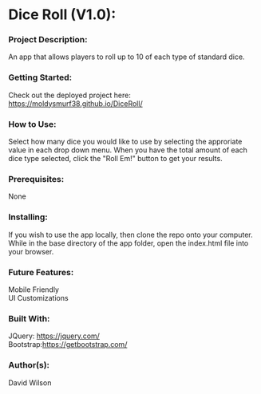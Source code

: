 # **Dice Roll (V1.0):**

### **Project Description:**

An app that allows players to roll up to 10 of each type of standard dice.

### **Getting Started:**

Check out the deployed project here: https://moldysmurf38.github.io/DiceRoll/

### **How to Use:**

Select how many dice you would like to use by selecting the approriate value in each drop down menu. When you have the total amount of each dice type selected, click the "Roll Em!" button to get your results.

### **Prerequisites:**

None

### **Installing:**

If you wish to use the app locally, then clone the repo onto your computer. While in the base directory of the app folder, open the index.html file into your browser.

### **Future Features:**

Mobile Friendly <br/>
UI Customizations <br/>

### **Built With:**

JQuery: https://jquery.com/ <br/>
Bootstrap:https://getbootstrap.com/

### **Author(s):**

David Wilson
